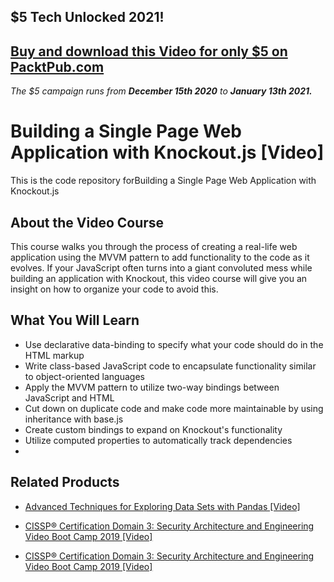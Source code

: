 ## $5 Tech Unlocked 2021!
[Buy and download this Video for only $5 on PacktPub.com](https://www.packtpub.com/product/building-a-single-page-web-application-with-knockout-js-video/9781783284054)
-----
*The $5 campaign         runs from __December 15th 2020__ to __January 13th 2021.__*

# Building a Single Page Web Application with Knockout.js	 [Video]
This is the code repository forBuilding a Single Page Web Application with Knockout.js		
## About the Video Course
This course walks you through the process of creating a real-life web application using the MVVM pattern to add functionality to the code as it evolves. If your JavaScript often turns into a giant convoluted mess while building an application with Knockout, this video course will give you an insight on how to organize your code to avoid this.
<H2>What You Will Learn</H2>
<DIV class=book-info-will-learn-text>
<UL>
<LI>Use declarative data-binding to specify what your code should do in the HTML markup
<LI>Write class-based JavaScript code to encapsulate functionality similar to object-oriented languages
<LI>Apply the MVVM pattern to utilize two-way bindings between JavaScript and HTML
<LI>Cut down on duplicate code and make code more maintainable by using inheritance with base.js
<LI>Create custom bindings to expand on Knockout's functionality
<LI>Utilize computed properties to automatically track dependencies
<LI></LI></UL></DIV>

## Related Products
* [Advanced Techniques for Exploring Data Sets with Pandas [Video]](https://www.packtpub.com/big-data-and-business-intelligence/advanced-techniques-exploring-data-sets-pandas-video?utm_source=github&utm_medium=repository&utm_campaign=9781788397599)

* [CISSP®️ Certification Domain 3: Security Architecture and Engineering Video Boot Camp 2019 [Video]](https://www.packtpub.com/application-development/cissp-certification-domain-3-security-architecture-and-engineering-video?utm_source=github&utm_medium=repository&utm_campaign=9781838646080)

* [CISSP®️ Certification Domain 3: Security Architecture and Engineering Video Boot Camp 2019 [Video]](https://www.packtpub.com/application-development/cissp-certification-domain-3-security-architecture-and-engineering-video?utm_source=github&utm_medium=repository&utm_campaign=9781838646080)


